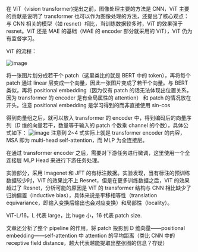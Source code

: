 在 ViT（vision transformer)提出之前，图像处理主要的方法是 CNN，ViT 主要的贡献是说明了 transformer 也可以作为图像处理的方法，还提出了核心观点：与 CNN 相关的模型（如 resnet）相比，当训练数据较多时，ViT 的效果强于 resnet。ViT 还是 MAE 的基础（MAE 的 encoder 部分就采用的 ViT），ViT 仍为有监督学习。

ViT 的流程：

![image](https://img2024.cnblogs.com/blog/1102006/202407/1102006-20240710220647761-354170012.png)

将一张图片划分成若干个 patch（这里类比的就是 BERT 中的 token），再将每个 patch 通过 linear 层变成一个向量，因此一张图片变成了若干个向量。与 BERT 类似，再将 positional embedding（因为仅有 patch 的话无法体现出位置关系，因为 transformer 的 encoder 是有全局属性的 attention） 和 patch 的情况放在开头。注意 positional embedding 是学习得到的而非直接使用 sin-cos

得到向量组之后，就可以放入 transformer 的 encoder 中，得到编码后的向量序列（$D$ 维的向量若干，数量等于输入的 patch 个数乘 channel 的个数），具体公式如下：
![image](https://img2024.cnblogs.com/blog/1102006/202407/1102006-20240710230336557-896837337.png)
注意到 2~4 式实际上就是 transformer encoder 的内容，MSA 即为 multi-head self-attention，而 MLP 为全连接层。

在通过 transformer encoder 之后，需要对下游任务进行微调，这里使用一个全连接层 MLP Head 来进行下游任务处理。

实验部分，采用 Imagenet 和 JFT 的有标注数据。实验发现，当有标注的预训练数据较少时，ViT 的效果比不上 Resnet，但是在更多训练数据之后，ViT 的效果超过了 Resnet，分析可能的原因是 ViT 的 transformer 结构与 CNN 相比缺少了归纳偏置（inductive bias），具体来说是平移相等性（translation equivariance，即输入变换后输出也会对应变换）和局部性（locality）。

ViT-L/16，L 代表 large，比 huge 小，16 代表 patch size.

文章还分析了整个 pipeline 的作用，将 patch 投影到 D 维向量——positional embedding——self-attention 中 attention 的平均距离（类比 CNN 中的 receptive field distance，越大代表越能提取出整张图的信息？存疑）